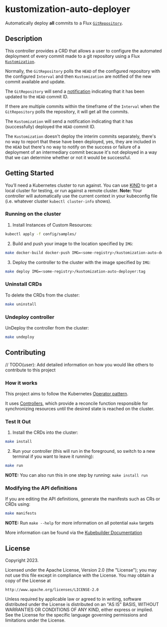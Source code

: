 # kustomization-auto-deployer
Automatically deploy **all** commits to a Flux [`GitRepository`](https://fluxcd.io/flux/components/source/gitrepositories/).

## Description
This controller provides a CRD that allows a user to configure the automated deployment of every commit made to a git repository using a Flux [`Kustomization`](https://fluxcd.io/flux/components/kustomize/kustomization/).

Normally, the `GitRepository` polls the `HEAD` of the configured repository with the configured `Interval` and then `Kustomization` are notified of the new commit available and update.

The `GitRepository` will send a [notification](https://fluxcd.io/flux/guides/notifications/) indicating that it has been updated to the `HEAD` commit ID.

If there are multiple commits within the timeframe of the `Interval` when the `GitRepository` polls the repository, it will get all the commits.

The `Kustomization` will send a notification indicating that it has (successfully) deployed the `HEAD` commit ID.

The `Kustomization` doesn't deploy the interim commits separately, there's no way to report that these have been deployed, yes, they are included in the `HEAD` but there's no way to notify on the success or failure of a deployment of an intermediary commit because it's not deployed in a way that we can determine whether or not it would be successful.

## Getting Started
You’ll need a Kubernetes cluster to run against. You can use [KIND](https://sigs.k8s.io/kind) to get a local cluster for testing, or run against a remote cluster.
**Note:** Your controller will automatically use the current context in your kubeconfig file (i.e. whatever cluster `kubectl cluster-info` shows).

### Running on the cluster
1. Install Instances of Custom Resources:

```sh
kubectl apply -f config/samples/
```

2. Build and push your image to the location specified by `IMG`:

```sh
make docker-build docker-push IMG=<some-registry>/kustomization-auto-deployer:tag
```

3. Deploy the controller to the cluster with the image specified by `IMG`:

```sh
make deploy IMG=<some-registry>/kustomization-auto-deployer:tag
```

### Uninstall CRDs
To delete the CRDs from the cluster:

```sh
make uninstall
```

### Undeploy controller
UnDeploy the controller from the cluster:

```sh
make undeploy
```

## Contributing
// TODO(user): Add detailed information on how you would like others to contribute to this project

### How it works
This project aims to follow the Kubernetes [Operator pattern](https://kubernetes.io/docs/concepts/extend-kubernetes/operator/).

It uses [Controllers](https://kubernetes.io/docs/concepts/architecture/controller/),
which provide a reconcile function responsible for synchronizing resources until the desired state is reached on the cluster.

### Test It Out
1. Install the CRDs into the cluster:

```sh
make install
```

2. Run your controller (this will run in the foreground, so switch to a new terminal if you want to leave it running):

```sh
make run
```

**NOTE:** You can also run this in one step by running: `make install run`

### Modifying the API definitions
If you are editing the API definitions, generate the manifests such as CRs or CRDs using:

```sh
make manifests
```

**NOTE:** Run `make --help` for more information on all potential `make` targets

More information can be found via the [Kubebuilder Documentation](https://book.kubebuilder.io/introduction.html)

## License

Copyright 2023.

Licensed under the Apache License, Version 2.0 (the "License");
you may not use this file except in compliance with the License.
You may obtain a copy of the License at

    http://www.apache.org/licenses/LICENSE-2.0

Unless required by applicable law or agreed to in writing, software
distributed under the License is distributed on an "AS IS" BASIS,
WITHOUT WARRANTIES OR CONDITIONS OF ANY KIND, either express or implied.
See the License for the specific language governing permissions and
limitations under the License.

